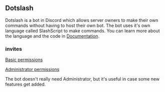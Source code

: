## Dotslash
Dotslash is a bot in Discord which allows server owners to make their own commands without having to host their own bot. The bot uses it's own language called SlashScript to make commands. You can learn more about the language and the code in [Documentation](https://github.com/NotaKennen/dotSlashBot/blob/main/documentation.md). 

### invites
[Basic permissions](https://discord.com/api/oauth2/authorize?client_id=1183430549189165116&permissions=2048&scope=bot)

[Administrator permissions](https://discord.com/api/oauth2/authorize?client_id=1183430549189165116&permissions=8&scope=bot)

The bot doesn't really need Administrator, but it's useful in case some new features get added.
